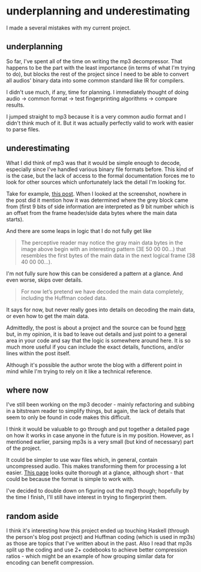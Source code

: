 # underplanning and underestimating

I made a several mistakes with my current project.

## underplanning

So far, I've spent all of the time on writing the mp3 decompressor. That happens
to be the part with the least importance (in terms of what I'm trying to do), but
blocks the rest of the project since I need to be able to convert all audios' binary
data into some common standard like IR for compilers.

I didn't use much, if any, time for planning. I immediately thought of doing
audio -> common format -> test fingerprinting algorithms -> compare results.

I jumped straight to mp3 because it is a very common audio format and I didn't think
much of it. But it was actually perfectly valid to work with easier to parse files.

## underestimating

What I did think of mp3 was that it would be simple enough to decode, especially
since I've handled various binary file formats before. This kind of is the case,
but the lack of access to the formal documentation forces me to look for other sources
which unfortunately lack the detail I'm looking for.

Take for example, [this post](http://blog.bjrn.se/2008/10/lets-build-mp3-decoder.html).
When I looked at the screenshot, nowhere in the post did it mention how it was determined
where the grey block came from (first 9 bits of side information are interpreted
as 9 bit number which is an offset from the frame header/side data bytes where the
main data starts).

And there are some leaps in logic that I do not fully get like

> The perceptive reader may notice the gray main data bytes in the image above
> begin with an interesting pattern (3E 50 00 00…) that resembles the first bytes
> of the main data in the next logical frame (38 40 00 00…).

I'm not fully sure how this can be considered a pattern at a glance. And even worse,
skips over details.

> For now let’s pretend we have decoded the main data completely, including the
> Huffman coded data.

It says for now, but never really goes into details on decoding the main data, or
even how to get the main data.

Admittedly, the post is about a project and the source can be found [here](http://hackage.haskell.org/package/mp3decoder-0.0.1/src/)
but, in my opinion, it is bad to leave out details and just point to a general
area in your code and say that the logic is somewhere around here. It is so much
more useful if you can include the exact details, functions, and/or lines within
the post itself.

Although it's possible the author wrote the blog with a different point in mind while
I'm trying to rely on it like a technical reference.

## where now

I've still been working on the mp3 decoder - mainly refactoring and subbing in a
bitstream reader to simplify things, but again, the lack of details that seem to
only be found in code makes this difficult.

I think it would be valuable to go through and put together a detailed page on how
it works in case anyone in the future is in my position. However, as I mentioned
earlier, parsing mp3s is a very small (but kind of necessary) part of the project.

It could be simpler to use wav files which, in general, contain uncompressed audio.
This makes transforming them for processing a lot easier. [This page](http://soundfile.sapp.org/doc/WaveFormat/)
looks quite thorough at a glance, although short - that could be because the format
is simple to work with.

I've decided to double down on figuring out the mp3 though; hopefully by the time
I finish, I'll still have interest in trying to fingerprint them.

## random aside

I think it's interesting how this project ended up touching Haskell (through the
person's blog post project) and Huffman coding (which is used in mp3s) as those are
topics that I've written about in the past. Also I read that mp3s split up the coding
and use 2+ codebooks to achieve better compression ratios - which might be an example
of how grouping similar data for encoding can benefit compression.

